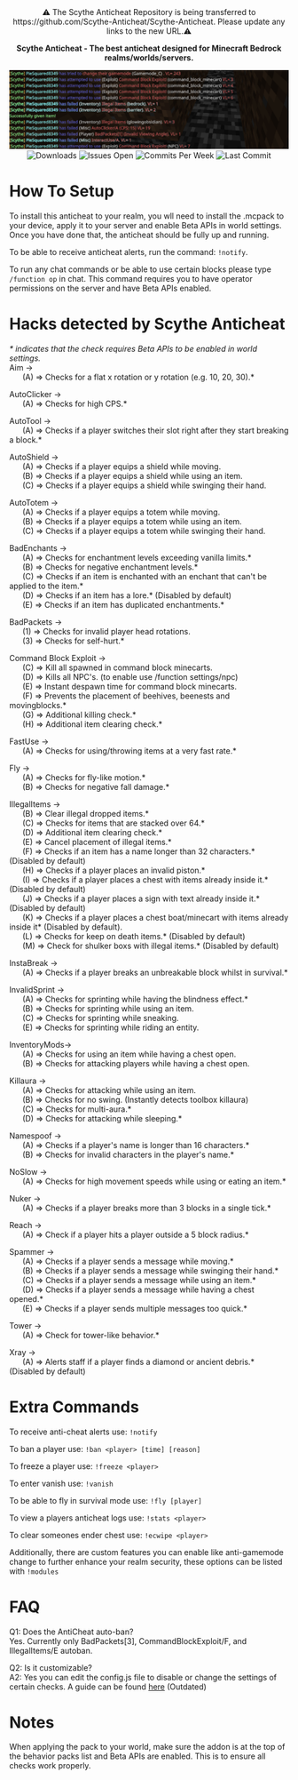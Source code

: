 <div align="center">
  ⚠️ The Scythe Anticheat Repository is being transferred to https://github.com/Scythe-Anticheat/Scythe-Anticheat. Please update any links to the new URL.⚠️
  
  
  <b>Scythe Anticheat - The best anticheat designed for Minecraft Bedrock realms/worlds/servers.</b>
  
  <img src="https://raw.githubusercontent.com/MrDiamond64/image-assets/main/scythe%20pog%20anticheat.png" width="600" alt="Scythe AntiCheat"/>
</div>
<div align="center">
  <img src="https://img.shields.io/github/downloads/Scythe-Anticheat/Scythe-AntiCheat/total?style=for-the-badge" alt="Downloads"/>
  <img src="https://img.shields.io/github/issues/Scythe-Anticheat/Scythe-AntiCheat?label=ISSUES%20OPEN&style=for-the-badge" alt="Issues Open"/>
  <img src="https://img.shields.io/github/commit-activity/m/Scythe-Anticheat/Scythe-AntiCheat?style=for-the-badge" alt="Commits Per Week"/>
  <img src="https://img.shields.io/github/last-commit/Scythe-Anticheat/Scythe-AntiCheat?style=for-the-badge" alt="Last Commit"/>
</div>

# How To Setup
To install this anticheat to your realm, you wll need to install the .mcpack to your device, apply it to your server and enable Beta APIs in world settings. Once you have done that, the anticheat should be fully up and running.

To be able to receive anticheat alerts, run the command: ```!notify```.

To run any chat commands or be able to use certain blocks please type ```/function op``` in chat. This command requires you to have operator permissions on the server and have Beta APIs enabled.

# Hacks detected by Scythe Anticheat
*\* indicates that the check requires Beta APIs to be enabled in world settings.*<br />
  Aim -><br />
&nbsp;&nbsp;&nbsp;&nbsp;&nbsp;&nbsp;(A) => Checks for a flat x rotation or y rotation (e.g. 10, 20, 30).\*<br />

  AutoClicker -><br />
&nbsp;&nbsp;&nbsp;&nbsp;&nbsp;&nbsp;(A) => Checks for high CPS.\*<br />

  AutoTool -><br />
&nbsp;&nbsp;&nbsp;&nbsp;&nbsp;&nbsp;(A) => Checks if a player switches their slot right after they start breaking a block.\*<br />

  AutoShield -><br />
&nbsp;&nbsp;&nbsp;&nbsp;&nbsp;&nbsp;(A) => Checks if a player equips a shield while moving.<br />
&nbsp;&nbsp;&nbsp;&nbsp;&nbsp;&nbsp;(B) => Checks if a player equips a shield while using an item.<br />
&nbsp;&nbsp;&nbsp;&nbsp;&nbsp;&nbsp;(C) => Checks if a player equips a shield while swinging their hand.<br />

  AutoTotem -><br />
&nbsp;&nbsp;&nbsp;&nbsp;&nbsp;&nbsp;(A) => Checks if a player equips a totem while moving.<br />
&nbsp;&nbsp;&nbsp;&nbsp;&nbsp;&nbsp;(B) => Checks if a player equips a totem while using an item.<br />
&nbsp;&nbsp;&nbsp;&nbsp;&nbsp;&nbsp;(C) => Checks if a player equips a totem while swinging their hand.<br />

  BadEnchants -><br />
&nbsp;&nbsp;&nbsp;&nbsp;&nbsp;&nbsp;(A) => Checks for enchantment levels exceeding vanilla limits.\*<br />
&nbsp;&nbsp;&nbsp;&nbsp;&nbsp;&nbsp;(B) => Checks for negative enchantment levels.\*<br />
&nbsp;&nbsp;&nbsp;&nbsp;&nbsp;&nbsp;(C) => Checks if an item is enchanted with an enchant that can't be applied to the item.\*<br />
&nbsp;&nbsp;&nbsp;&nbsp;&nbsp;&nbsp;(D) => Checks if an item has a lore.\* (Disabled by default)<br />
&nbsp;&nbsp;&nbsp;&nbsp;&nbsp;&nbsp;(E) => Checks if an item has duplicated enchantments.\*<br />

  BadPackets -><br />
&nbsp;&nbsp;&nbsp;&nbsp;&nbsp;&nbsp;(1) => Checks for invalid player head rotations.<br />
&nbsp;&nbsp;&nbsp;&nbsp;&nbsp;&nbsp;(3) => Checks for self-hurt.\*<br />

  Command Block Exploit -><br />
&nbsp;&nbsp;&nbsp;&nbsp;&nbsp;&nbsp;(C) => Kill all spawned in command block minecarts.<br />
&nbsp;&nbsp;&nbsp;&nbsp;&nbsp;&nbsp;(D) => Kills all NPC's. (to enable use /function settings/npc)<br />
&nbsp;&nbsp;&nbsp;&nbsp;&nbsp;&nbsp;(E) => Instant despawn time for command block minecarts.<br />
&nbsp;&nbsp;&nbsp;&nbsp;&nbsp;&nbsp;(F) => Prevents the placement of beehives, beenests and movingblocks.\*<br />
&nbsp;&nbsp;&nbsp;&nbsp;&nbsp;&nbsp;(G) => Additional killing check.\*<br />
&nbsp;&nbsp;&nbsp;&nbsp;&nbsp;&nbsp;(H) => Additional item clearing check.\*<br />

  FastUse -><br />
&nbsp;&nbsp;&nbsp;&nbsp;&nbsp;&nbsp;(A) => Checks for using/throwing items at a very fast rate.\*

  Fly -><br />
&nbsp;&nbsp;&nbsp;&nbsp;&nbsp;&nbsp;(A) => Checks for fly-like motion.\*<br />
&nbsp;&nbsp;&nbsp;&nbsp;&nbsp;&nbsp;(B) => Checks for negative fall damage.\*

  IllegalItems -><br />
&nbsp;&nbsp;&nbsp;&nbsp;&nbsp;&nbsp;(B) => Clear illegal dropped items.\*<br />
&nbsp;&nbsp;&nbsp;&nbsp;&nbsp;&nbsp;(C) => Checks for items that are stacked over 64.\*<br />
&nbsp;&nbsp;&nbsp;&nbsp;&nbsp;&nbsp;(D) => Additional item clearing check.\*<br />
&nbsp;&nbsp;&nbsp;&nbsp;&nbsp;&nbsp;(E) => Cancel placement of illegal items.\*<br />
&nbsp;&nbsp;&nbsp;&nbsp;&nbsp;&nbsp;(F) => Checks if an item has a name longer than 32 characters.\* (Disabled by default)<br />
&nbsp;&nbsp;&nbsp;&nbsp;&nbsp;&nbsp;(H) => Checks if a player places an invalid piston.\*<br />
&nbsp;&nbsp;&nbsp;&nbsp;&nbsp;&nbsp;(I) => Checks if a player places a chest with items already inside it.\* (Disabled by default)<br />
&nbsp;&nbsp;&nbsp;&nbsp;&nbsp;&nbsp;(J) => Checks if a player places a sign with text already inside it.\* (Disabled by default)<br />
&nbsp;&nbsp;&nbsp;&nbsp;&nbsp;&nbsp;(K) => Checks if a player places a chest boat/minecart with items already inside it\* (Disabled by default).<br />
&nbsp;&nbsp;&nbsp;&nbsp;&nbsp;&nbsp;(L) => Checks for keep on death items.\* (Disabled by default)<br />
&nbsp;&nbsp;&nbsp;&nbsp;&nbsp;&nbsp;(M) => Check for shulker boxs with illegal items.\* (Disabled by default)<br />

  InstaBreak -><br />
&nbsp;&nbsp;&nbsp;&nbsp;&nbsp;&nbsp;(A) => Checks if a player breaks an unbreakable block whilst in survival.\*<br />

  InvalidSprint -><br />
&nbsp;&nbsp;&nbsp;&nbsp;&nbsp;&nbsp;(A) => Checks for sprinting while having the blindness effect.\*<br />
&nbsp;&nbsp;&nbsp;&nbsp;&nbsp;&nbsp;(B) => Checks for sprinting while using an item.<br />
&nbsp;&nbsp;&nbsp;&nbsp;&nbsp;&nbsp;(C) => Checks for sprinting while sneaking.<br />
&nbsp;&nbsp;&nbsp;&nbsp;&nbsp;&nbsp;(E) => Checks for sprinting while riding an entity.<br />

  InventoryMods-><br />
&nbsp;&nbsp;&nbsp;&nbsp;&nbsp;&nbsp;(A) => Checks for using an item while having a chest open.<br />
&nbsp;&nbsp;&nbsp;&nbsp;&nbsp;&nbsp;(B) => Checks for attacking players while having a chest open.<br />

  Killaura -><br />
&nbsp;&nbsp;&nbsp;&nbsp;&nbsp;&nbsp;(A) => Checks for attacking while using an item.<br />
&nbsp;&nbsp;&nbsp;&nbsp;&nbsp;&nbsp;(B) => Checks for no swing. (Instantly detects toolbox killaura)<br />
&nbsp;&nbsp;&nbsp;&nbsp;&nbsp;&nbsp;(C) => Checks for multi-aura.\*<br />
&nbsp;&nbsp;&nbsp;&nbsp;&nbsp;&nbsp;(D) => Checks for attacking while sleeping.\*<br />

  Namespoof -><br />
&nbsp;&nbsp;&nbsp;&nbsp;&nbsp;&nbsp;(A) => Checks if a player's name is longer than 16 characters.\*<br />
&nbsp;&nbsp;&nbsp;&nbsp;&nbsp;&nbsp;(B) => Checks for invalid characters in the player's name.\*<br />

  NoSlow -><br />
&nbsp;&nbsp;&nbsp;&nbsp;&nbsp;&nbsp;(A) => Checks for high movement speeds while using or eating an item.\*

  Nuker -><br />
&nbsp;&nbsp;&nbsp;&nbsp;&nbsp;&nbsp;(A) => Checks if a player breaks more than 3 blocks in a single tick.\*

  Reach -><br />
&nbsp;&nbsp;&nbsp;&nbsp;&nbsp;&nbsp;(A) => Check if a player hits a player outside a 5 block radius.\*<br />

  Spammer -><br />
&nbsp;&nbsp;&nbsp;&nbsp;&nbsp;&nbsp;(A) => Checks if a player sends a message while moving.\*<br />
&nbsp;&nbsp;&nbsp;&nbsp;&nbsp;&nbsp;(B) => Checks if a player sends a message while swinging their hand.\*<br />
&nbsp;&nbsp;&nbsp;&nbsp;&nbsp;&nbsp;(C) => Checks if a player sends a message while using an item.\*<br />
&nbsp;&nbsp;&nbsp;&nbsp;&nbsp;&nbsp;(D) => Checks if a player sends a message while having a chest opened.\*<br />
&nbsp;&nbsp;&nbsp;&nbsp;&nbsp;&nbsp;(E) => Checks if a player sends multiple messages too quick.\*<br />

  Tower -><br />
&nbsp;&nbsp;&nbsp;&nbsp;&nbsp;&nbsp;(A) => Check for tower-like behavior.\*<br />

  Xray -><br />
&nbsp;&nbsp;&nbsp;&nbsp;&nbsp;&nbsp;(A) => Alerts staff if a player finds a diamond or ancient debris.\* (Disabled by default)

# Extra Commands
To receive anti-cheat alerts use: ```!notify```

To ban a player use: ```!ban <player> [time] [reason]```

To freeze a player use: ```!freeze <player>```

To enter vanish use: ```!vanish```

To be able to fly in survival mode use: ```!fly [player]```

To view a players anticheat logs use: ```!stats <player>```

To clear someones ender chest use: ```!ecwipe <player>```

Additionally, there are custom features you can enable like anti-gamemode change to further enhance your realm security, these options can be listed with ```!modules```

# FAQ

Q1: Does the AntiCheat auto-ban?<br />
Yes. Currently only BadPackets[3], CommandBlockExploit/F, and IllegalItems/E autoban.

Q2: Is it customizable?<br />
A2: Yes you can edit the config.js file to disable or change the settings of certain checks. A guide can be found [here](https://github.com/Scythe-Anticheat/Scythe-AntiCheat/wiki/How-to-Setup) (Outdated)

# Notes
When applying the pack to your world, make sure the addon is at the top of the behavior packs list and Beta APIs are enabled. This is to ensure all checks work properly.
